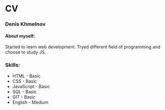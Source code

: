 # CV
### Denis Khmelnov

#### About myself:
Started to learn web development. Tryed different field of programming and choose to study JS.
### Skills:
* HTML - Basic
* CSS - Basic
* JavaScript - Basic
* SQL - Basic
* GIT - Basic
* English - Medium